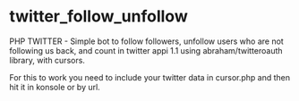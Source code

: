 twitter_follow_unfollow
=======================

PHP TWITTER - Simple bot to follow followers, unfollow users who are not following us back, and count in twitter appi 1.1 using abraham/twitteroauth library, with cursors.


For this to work you need to include your twitter data in cursor.php and then hit it in konsole or by url.
